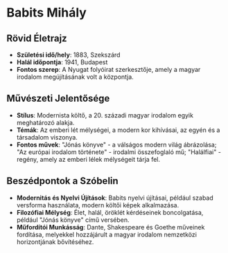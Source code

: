 # Babits Mihály

## Rövid Életrajz
- **Születési idő/hely**: 1883, Szekszárd
- **Halál időpontja**: 1941, Budapest
- **Fontos szerep**: A Nyugat folyóirat szerkesztője, amely a magyar irodalom megújításának volt a központja.

## Művészeti Jelentősége
- **Stílus**: Modernista költő, a 20. századi magyar irodalom egyik meghatározó alakja.
- **Témák**: Az emberi lét mélységei, a modern kor kihívásai, az egyén és a társadalom viszonya.
- **Fontos művek**: "Jónás könyve" - a válságos modern világ ábrázolása; "Az európai irodalom története" - irodalmi összefoglaló mű; "Halálfiai" - regény, amely az emberi lélek mélységeit tárja fel.

## Beszédpontok a Szóbelin
- **Modernitás és Nyelvi Újítások**: Babits nyelvi újításai, például szabad versforma használata, modern költői képek alkalmazása.
- **Filozófiai Mélység**: Élet, halál, öröklét kérdéseinek boncolgatása, például "Jónás könyve" című versében.
- **Műfordítói Munkásság**: Dante, Shakespeare és Goethe műveinek fordítása, melyekkel hozzájárult a magyar irodalom nemzetközi horizontjának bővítéséhez.
